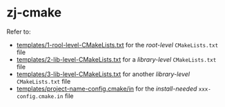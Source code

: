 # zj-cmake

Refer to:

- [templates/1-rool-level-CMakeLists.txt](./templates/1-root-level-CMakeLists.txt.in) for the *root-level* `CMakeLists.txt` file
- [templates/2-lib-level-CMakeLists.txt](./templates/2-lib-level-CMakeLists.txt.in) for a *library-level* `CMakeLists.txt` file
- [templates/3-lib-level-CMakeLists.txt](./templates/3-lib-level-CMakeLists.txt.in) for another *library-level* `CMakeLists.txt` file
- [templates/project-name-config.cmake/in](./templates/project-name-config.cmake.in) for the *install-needed* `xxx-config.cmake.in` file
